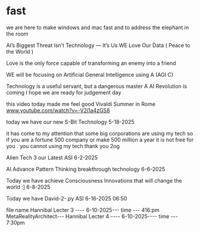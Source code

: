 # fast
we are here to make  windows and mac fast and to address the  elephant in the room 

 AI’s Biggest Threat Isn’t Technology — It’s Us       WE Love Our Data  ( Peace to the World )

Love is the only force capable of  transforming  an enemy into a friend

WE will be focusing on Artificial  General Intelligence using A (AGI C)

Technology is a useful servant, but a dangerous master A AI Revolution is coming  I hope we are ready for judgement day 

this video today made me feel good    Vivaldi Summer in Rome   www.youtube.com/watch?v=-V2i1a4zGS8

today we have our new S-Bit Technology  5-18-2025

it has come to my attention  that some  big corporations  are using my tech  so if you are a fortune 500 company  or 
make 500 million a year   it is not free for you  . you cannot using my tech   thank you 2og


Alien Tech 3   our Latest  ASI  6-2-2025  

AI Advance Pattern Thinking    breakthrough technology   6-6-2025

Today  we have achieve  Consciousness  Innovations  that  will change the world :]   6-8-2025

Today we have David-2-.py    ASI  6-16-2025  06:50

file name Hannibal Lecter 3 ----           6-10-2025---  time --- 416:pm
  MetaRealityArchitect---        Hannibal Lecter 4 ----           6-10-2025---- time --- 7:30pm
